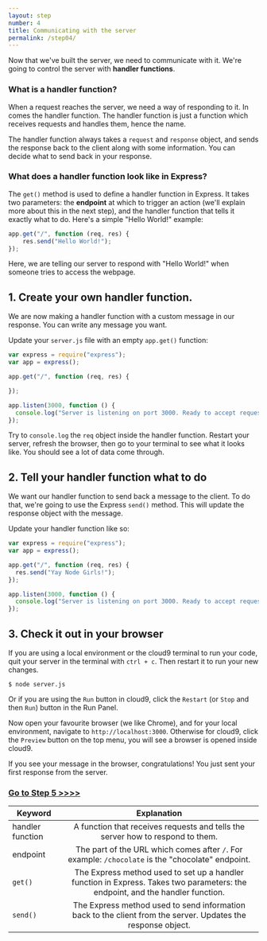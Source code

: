 ```yaml
---
layout: step
number: 4
title: Communicating with the server
permalink: /step04/
---
```



Now that we've built the server, we need to communicate with it. We're going to control the server with **handler functions**.

### What is a handler function?

When a request reaches the server, we need a way of responding to it. In comes the handler function. The handler function is just a function which receives requests and handles them, hence the name.

The handler function always takes a `request` and `response` object, and sends the response back to the client along with some information. You can decide what to send back in your response.

### What does a handler function look like in Express?

The `get()` method is used to define a handler function in Express. It takes two parameters: the **endpoint** at which to trigger an action (we'll explain more about this in the next step), and the handler function that tells it exactly what to do. Here's a simple "Hello World!" example:

```js
app.get("/", function (req, res) {
    res.send("Hello World!");
});
```

 Here, we are telling our server to respond with "Hello World!" when someone tries to access the webpage.

## 1. Create your own handler function.

We are now making a handler function with a custom message in our response. You can write any message you want.

Update your `server.js` file with an empty `app.get()` function:


```js
var express = require("express");
var app = express();

app.get("/", function (req, res) {

});

app.listen(3000, function () {
  console.log("Server is listening on port 3000. Ready to accept requests!");
});
```

Try to `console.log` the `req` object inside the handler function. Restart your server, refresh the browser, then go to your terminal to see what it looks like. You should see a lot of data come through.

## 2. Tell your handler function what to do

We want our handler function to send back a message to the client. To do that, we're going to use the Express `send()` method. This will update the response object with the message.

Update your handler function like so:

```js
var express = require("express");
var app = express();

app.get("/", function (req, res) {
  res.send("Yay Node Girls!");
});

app.listen(3000, function () {
  console.log("Server is listening on port 3000. Ready to accept requests!");
});
```

## 3. Check it out in your browser

If you are using a local environment or the cloud9 terminal to run your code, quit your server in the terminal with `ctrl + c`. Then restart it to run your new changes.

```
$ node server.js
```
Or if you are using the `Run` button in cloud9, click the `Restart` (or `Stop` and then `Run`) button in the Run Panel.

Now open your favourite browser (we like Chrome), and for your local environment, navigate to `http://localhost:3000`.
Otherwise for cloud9, click the `Preview` button on the top menu, you will see a browser is opened inside cloud9.

If you see your message in the browser, congratulations! You just sent your first response from the server.

### [Go to Step 5 >>>>](/step05)

| Keyword | Explanation |
|--------|:-------------------------------:|
| handler function | A function that receives requests and tells the server how to respond to them. |
| endpoint | The part of the URL which comes after `/`. For example: `/chocolate` is the "chocolate" endpoint. |
| `get()` | The Express method used to set up a handler function in Express. Takes two parameters: the endpoint, and the handler function. |
| `send()` | The Express method used to send information back to the client from the server. Updates the response object. |
